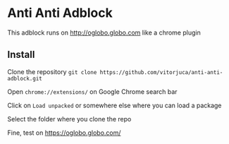 # Anti Anti Adblock

This adblock runs on http://oglobo.globo.com like a chrome plugin

## Install

Clone the repository `git clone https://github.com/vitorjuca/anti-anti-adblock.git`

Open `chrome://extensions/` on Google Chrome search bar

Click on `Load unpacked` or somewhere else where you can load a package

Select the folder where you clone the repo

Fine, test on https://oglobo.globo.com/
